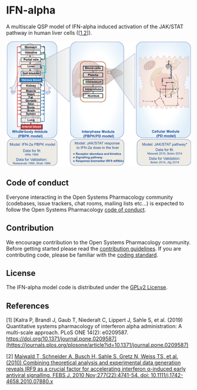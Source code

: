 # IFN-alpha
A multiscale QSP model of IFN-alpha induced activation of the JAK/STAT pathway in human liver cells ([[1,2](#references)]). 

<p align="center">
    <img src="Kalra%20et%20al%202019%20Quantitative%20systems%20pharmacology%20of%20interferon%20alpha%20administration%20A%20multi-scale%20approach.png">
</p>

## Code of conduct
Everyone interacting in the Open Systems Pharmacology community (codebases, issue trackers, chat rooms, mailing lists etc...) is expected to follow the Open Systems Pharmacology [code of conduct](https://github.com/Open-Systems-Pharmacology/Suite/blob/master/CODE_OF_CONDUCT.md#contributor-covenant-code-of-conduct).

## Contribution
We encourage contribution to the Open Systems Pharmacology community. Before getting started please read the [contribution guidelines](https://github.com/Open-Systems-Pharmacology/Suite/blob/master/CONTRIBUTING.md#ways-to-contribute). If you are contributing code, please be familiar with the [coding standard](https://github.com/Open-Systems-Pharmacology/Suite/blob/master/CODING_STANDARDS.md#visual-studio-settings).

## License
The IFN-alpha model code is distributed under the [GPLv2 License](https://github.com/Open-Systems-Pharmacology/Suite/blob/develop/LICENSE).

## References
[1] [Kalra P, Brandl J, Gaub T, Niederalt C, Lippert J, Sahle S, et al. (2019) Quantitative systems pharmacology of interferon alpha administration: A multi-scale approach. PLoS ONE 14(2): e0209587. https://doi.org/10.1371/journal.pone.0209587](https://journals.plos.org/plosone/article?id=10.1371/journal.pone.0209587)

[2] [Maiwald T, Schneider A, Busch H, Sahle S, Gretz N, Weiss TS, et al. (2010) Combining theoretical analysis and experimental data generation reveals IRF9 as a crucial factor for accelerating interferon α-induced early antiviral signalling. FEBS J. 2010 Nov;277(22):4741-54. doi: 10.1111/j.1742-4658.2010.07880.x](https://febs.onlinelibrary.wiley.com/doi/full/10.1111/j.1742-4658.2010.07880.x)
